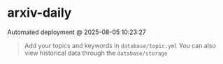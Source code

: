# arxiv-daily
 Automated deployment @ 2025-08-05 10:23:27
> Add your topics and keywords in `database/topic.yml` 
> You can also view historical data through the `database/storage` 
